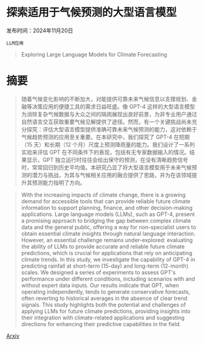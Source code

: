 # 探索适用于气候预测的大型语言模型

发布时间：2024年11月20日

`LLM应用`

> Exploring Large Language Models for Climate Forecasting

# 摘要

> 随着气候变化影响的不断加大，对能提供可靠未来气候信息以支撑规划、金融等决策应用的便捷工具的需求日益旺盛。像 GPT-4 这样的大型语言模型为消除复杂气候数据与大众之间的隔阂展现出良好前景，为非专业用户通过自然语言交互获取重要气候见解提供了途径。然而，有一个关键挑战尚未充分探究：评估大型语言模型提供准确可靠未来气候预测的能力，这对依赖于气候趋势预测的应用至关重要。在本研究中，我们探究了 GPT-4 在短期（15 天）和长期（12 个月）尺度上预测降雨量的能力。我们设计了一系列实验来评估 GPT 在不同条件下的表现，包括有无专家数据输入的情况。结果显示，GPT 独立运行时往往会给出保守的预测，在没有清晰趋势信号时，常常回归到历史平均值。本研究凸显了将大型语言模型用于未来气候预测的潜力与挑战，为其与气候相关应用的融合提供了思路，并为在该领域提升其预测能力指明了方向。

> With the increasing impacts of climate change, there is a growing demand for accessible tools that can provide reliable future climate information to support planning, finance, and other decision-making applications. Large language models (LLMs), such as GPT-4, present a promising approach to bridging the gap between complex climate data and the general public, offering a way for non-specialist users to obtain essential climate insights through natural language interaction. However, an essential challenge remains under-explored: evaluating the ability of LLMs to provide accurate and reliable future climate predictions, which is crucial for applications that rely on anticipating climate trends. In this study, we investigate the capability of GPT-4 in predicting rainfall at short-term (15-day) and long-term (12-month) scales. We designed a series of experiments to assess GPT's performance under different conditions, including scenarios with and without expert data inputs. Our results indicate that GPT, when operating independently, tends to generate conservative forecasts, often reverting to historical averages in the absence of clear trend signals. This study highlights both the potential and challenges of applying LLMs for future climate predictions, providing insights into their integration with climate-related applications and suggesting directions for enhancing their predictive capabilities in the field.

[Arxiv](https://arxiv.org/abs/2411.13724)